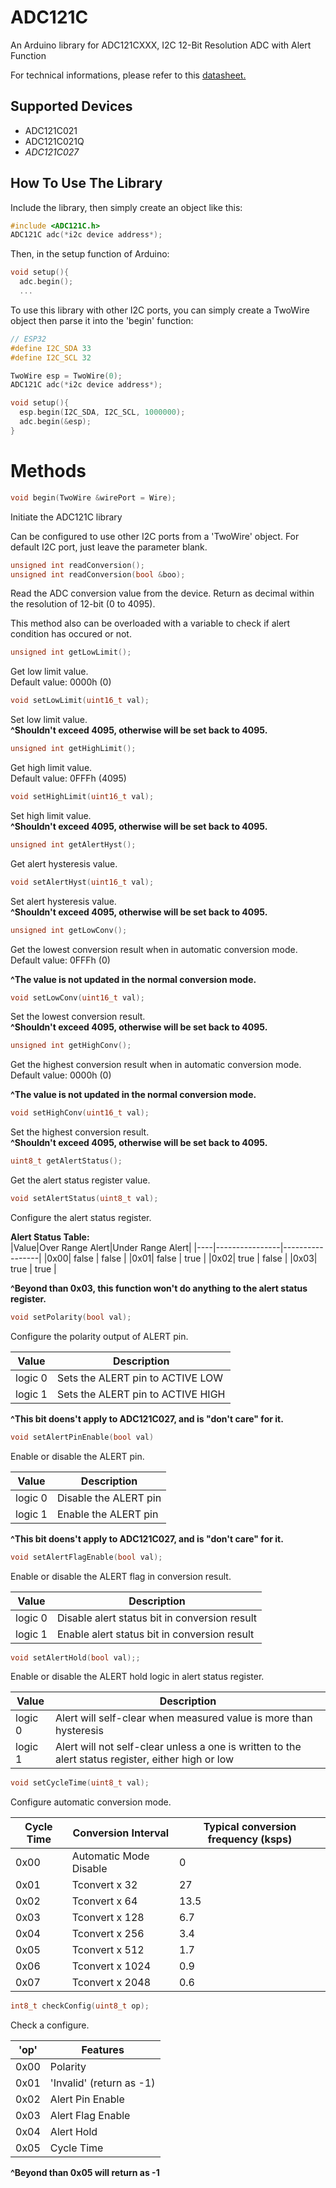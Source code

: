 # ADC121C
An Arduino library for ADC121CXXX, I2C 12-Bit Resolution ADC with Alert Function

For technical informations, please refer to this [datasheet.](https://www.ti.com/lit/ds/symlink/adc121c021.pdf?ts=1639027374303&ref_url=https%253A%252F%252Fwww.google.com.sg%252F)

## Supported Devices
- ADC121C021
- ADC121C021Q
- *ADC121C027*

## How To Use The Library
Include the library, then simply create an object like this:
```C
#include <ADC121C.h>
ADC121C adc(*i2c device address*);
```

Then, in the setup function of Arduino:
```C
void setup(){
  adc.begin();
  ...
```

To use this library with other I2C ports, you can simply create a TwoWire object then parse it into the 'begin' function:
```C
// ESP32
#define I2C_SDA 33
#define I2C_SCL 32

TwoWire esp = TwoWire(0);
ADC121C adc(*i2c device address*);

void setup(){
  esp.begin(I2C_SDA, I2C_SCL, 1000000);
  adc.begin(&esp);
}
```

# Methods
```C
void begin(TwoWire &wirePort = Wire);
```
Initiate the ADC121C library

Can be configured to use other I2C ports from a 'TwoWire' object. For default I2C port, just leave the parameter blank.

```C
unsigned int readConversion();
unsigned int readConversion(bool &boo);
```
Read the ADC conversion value from the device. Return as decimal within the resolution of 12-bit (0 to 4095).

This method also can be overloaded with a variable to check if alert condition has occured or not.

```C
unsigned int getLowLimit();
```
Get low limit value.<br>
Default value: 0000h (0)

```C
void setLowLimit(uint16_t val);
```
Set low limit value.<br>
**^Shouldn't exceed 4095, otherwise will be set back to 4095.**

```C
unsigned int getHighLimit();
```
Get high limit value.<br>
Default value: 0FFFh (4095)

```C
void setHighLimit(uint16_t val);
```
Set high limit value.<br>
**^Shouldn't exceed 4095, otherwise will be set back to 4095.**

```C
unsigned int getAlertHyst();
```
Get alert hysteresis value.

```C
void setAlertHyst(uint16_t val);
```
Set alert hysteresis value.<br>
**^Shouldn't exceed 4095, otherwise will be set back to 4095.**

```C
unsigned int getLowConv();
```
Get the lowest conversion result when in automatic conversion mode.<br>
Default value: 0FFFh (0)

**^The value is not updated in the normal conversion mode.**

```C
void setLowConv(uint16_t val);
```
Set the lowest conversion result.<br>
**^Shouldn't exceed 4095, otherwise will be set back to 4095.**

```C
unsigned int getHighConv();
```
Get the highest conversion result when in automatic conversion mode.<br>
Default value: 0000h (0)

**^The value is not updated in the normal conversion mode.**

```C
void setHighConv(uint16_t val);
```
Set the highest conversion result.<br>
**^Shouldn't exceed 4095, otherwise will be set back to 4095.**

```C
uint8_t getAlertStatus();
```
Get the alert status register value.<br>

```C
void setAlertStatus(uint8_t val);
```
Configure the alert status register.


**Alert Status Table:**<br>
|Value|Over Range Alert|Under Range Alert|
|----|----------------|-----------------|
|0x00| false | false |
|0x01| false | true |
|0x02| true | false |
|0x03| true | true |

****^Beyond than 0x03, this function won't do anything to the alert status register.****

```C
void setPolarity(bool val);
```
Configure the polarity output of ALERT pin.

|Value|Description|
|-----|----------------------------------|
|logic 0|Sets the ALERT pin to ACTIVE LOW|
|logic 1|Sets the ALERT pin to ACTIVE HIGH|

**^This bit doens't apply to ADC121C027, and is "don't care" for it.**

```C
void setAlertPinEnable(bool val)
```
Enable or disable the ALERT pin.

|Value|Description|
|-----|----------------------------------|
|logic 0|Disable the ALERT pin|
|logic 1|Enable the ALERT pin|

**^This bit doens't apply to ADC121C027, and is "don't care" for it.**

```C
void setAlertFlagEnable(bool val);
```
Enable or disable the ALERT flag in conversion result.

|Value|Description|
|-----|----------------------------------|
|logic 0|Disable alert status bit in conversion result|
|logic 1|Enable alert status bit in conversion result|

```C
void setAlertHold(bool val);;
```
Enable or disable the ALERT hold logic in alert status register.

|Value|Description|
|-----|----------------------------------|
|logic 0|Alert will self-clear when measured value is more than hysteresis|
|logic 1|Alert will not self-clear unless a one is written to the alert status register, either high or low|

```C
void setCycleTime(uint8_t val);
```
Configure automatic conversion mode.

|Cycle Time|Conversion Interval|Typical conversion frequency (ksps)|
|----------|-------------------|------------------------|
|0x00|Automatic Mode Disable| 0 |
|0x01|Tconvert x 32 | 27 |
|0x02|Tconvert x 64 | 13.5 |
|0x03|Tconvert x 128 | 6.7 |
|0x04|Tconvert x 256 | 3.4 |
|0x05|Tconvert x 512 | 1.7 |
|0x06|Tconvert x 1024 | 0.9 |
|0x07|Tconvert x 2048 | 0.6 |

```C
int8_t checkConfig(uint8_t op);
```
Check a configure.

|'op'|Features|
|----------|-------------------|
|0x00|Polarity|
|0x01|'Invalid' (return as -1)|
|0x02|Alert Pin Enable|
|0x03|Alert Flag Enable|
|0x04|Alert Hold|
|0x05|Cycle Time|

**^Beyond than 0x05 will return as -1**


